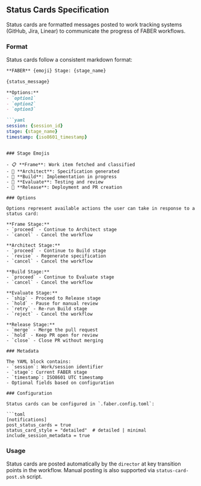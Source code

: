 ## Status Cards Specification

Status cards are formatted messages posted to work tracking systems (GitHub, Jira, Linear) to communicate the progress of FABER workflows.

### Format

Status cards follow a consistent markdown format:

```markdown
**FABER** {emoji} Stage: {stage_name}

{status_message}

**Options:**
- `option1`
- `option2`
- `option3`

```yaml
session: {session_id}
stage: {stage_name}
timestamp: {iso8601_timestamp}
```
```

### Stage Emojis

- 📋 **Frame**: Work item fetched and classified
- 📐 **Architect**: Specification generated
- 🔨 **Build**: Implementation in progress
- 🧪 **Evaluate**: Testing and review
- 🚀 **Release**: Deployment and PR creation

### Options

Options represent available actions the user can take in response to a status card:

**Frame Stage:**
- `proceed` - Continue to Architect stage
- `cancel` - Cancel the workflow

**Architect Stage:**
- `proceed` - Continue to Build stage
- `revise` - Regenerate specification
- `cancel` - Cancel the workflow

**Build Stage:**
- `proceed` - Continue to Evaluate stage
- `cancel` - Cancel the workflow

**Evaluate Stage:**
- `ship` - Proceed to Release stage
- `hold` - Pause for manual review
- `retry` - Re-run Build stage
- `reject` - Cancel the workflow

**Release Stage:**
- `merge` - Merge the pull request
- `hold` - Keep PR open for review
- `close` - Close PR without merging

### Metadata

The YAML block contains:
- `session`: Work/session identifier
- `stage`: Current FABER stage
- `timestamp`: ISO8601 UTC timestamp
- Optional fields based on configuration

### Configuration

Status cards can be configured in `.faber.config.toml`:

```toml
[notifications]
post_status_cards = true
status_card_style = "detailed"  # detailed | minimal
include_session_metadata = true
```

### Usage

Status cards are posted automatically by the `director` at key transition points in the workflow. Manual posting is also supported via `status-card-post.sh` script.

